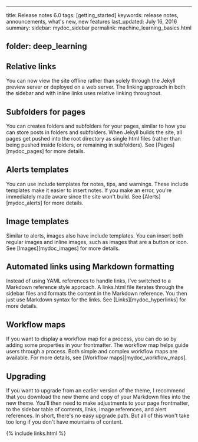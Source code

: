 ---

title: Release notes 6.0 tags: [getting_started] keywords: release notes, announcements, what's new, new features last_updated: July 16, 2016 summary: sidebar: mydoc_sidebar permalink: machine_learning_basics.html

folder: deep_learning
---------------------

Relative links
--------------

You can now view the site offline rather than solely through the Jekyll preview server or deployed on a web server. The linking approach in both the sidebar and with inline links uses relative linking throughout.

Subfolders for pages
--------------------

You can creates folders and subfolders for your pages, similar to how you can store posts in folders and subfolders. When Jekyll builds the site, all pages get pushed into the root directory as single html files (rather than being pushed inside folders, or remaining in subfolders). See [Pages][mydoc_pages] for more details.

Alerts templates
----------------

You can use include templates for notes, tips, and warnings. These include templates make it easier to insert notes. If you make an error, you're immediately made aware since the site won't build. See [Alerts][mydoc_alerts] for more details.

Image templates
---------------

Similar to alerts, images also have include templates. You can insert both regular images and inline images, such as images that are a button or icon. See [Images][mydoc_images] for more details.

Automated links using Markdown formatting
-----------------------------------------

Instead of using YAML references to handle links, I've switched to a Markdown reference style approach. A links.html file iterates through the sidebar files and formats the content in the Markdown reference. You then just use Markdown syntax for the links. See [Links][mydoc_hyperlinks] for more details.

Workflow maps
-------------

If you want to display a workflow map for a process, you can do so by adding some properties in your frontmatter. The workflow map helps guide users through a process. Both simple and complex workflow maps are available. For more details, see [Workflow maps][mydoc_workflow_maps].

Upgrading
---------

If you want to upgrade from an earlier version of the theme, I recommend that you download the new theme and copy of your Markdown files into the new theme. You'll then need to make adjustments to your page frontmatter, to the sidebar table of contents, links, image references, and alert references. In short, there's no easy upgrade path. But all of this won't take too long if you don't have mountains of content.

{% include links.html %}
